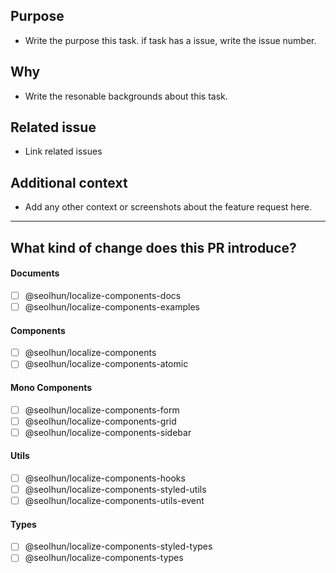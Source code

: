 ## Purpose

- Write the purpose this task. if task has a issue, write the issue number.

## Why

- Write the resonable backgrounds about this task.

## Related issue

- Link related issues


## Additional context

- Add any other context or screenshots about the feature request here.

---


## What kind of change does this PR introduce?
#### Documents
- [ ] @seolhun/localize-components-docs
- [ ] @seolhun/localize-components-examples

#### Components
- [ ] @seolhun/localize-components
- [ ] @seolhun/localize-components-atomic

#### Mono Components
- [ ] @seolhun/localize-components-form
- [ ] @seolhun/localize-components-grid
- [ ] @seolhun/localize-components-sidebar

#### Utils
- [ ] @seolhun/localize-components-hooks
- [ ] @seolhun/localize-components-styled-utils
- [ ] @seolhun/localize-components-utils-event

#### Types
- [ ] @seolhun/localize-components-styled-types
- [ ] @seolhun/localize-components-types
